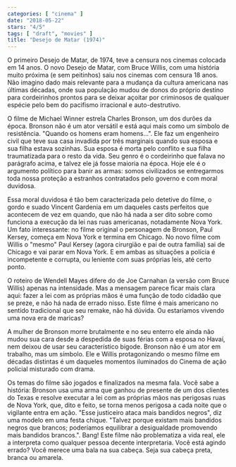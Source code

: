 ```yaml
---
categories: [ "cinema" ]
date: "2018-05-22"
stars: "4/5"
tags: [ "draft", "movies" ]
title: "Desejo de Matar (1974)"
---
```

O primeiro Desejo de Matar, de 1974, teve a censura nos cinemas
colocada em 14 anos. O novo Desejo de Matar, com Bruce Willis, com uma
história muito próxima (e sem peitinhos) saiu nos cinemas com censura
18 anos. Não imagino dado mais relevante para a mudança da cultura
americana nas últimas décadas, onde sua população mudou de donos
do próprio destino para cordeirinhos prontos para se deixar açoitar
por criminosos de qualquer espécie pelo bem do pacifismo irracional e
auto-destrutivo.

O filme de Michael Winner estrela Charles Bronson, um dos durões da
época. Bronson não é um ator versátil e está aqui mais como um
símbolo de resistência. "Quando os homens eram homens...". Ele faz
um engenheiro civil que teve sua casa invadida por três marginais
quando sua esposa e sua filha estava sozinhas. Sua esposa é morta pelo
conflito e sua filha traumatizada para o resto da vida. Seu genro é o
cordeirinho que falava no parágrafo acima, e talvez ele já fosse maioria
na época. Hoje ele é o argumento político para banir as armas: somos
civilizados se entregarmos toda nossa proteção a estranhos contratados
pelo governo e com moral duvidosa.

Essa moral duvidosa é tão bem caracterizada pelo detetive do filme,
o gordo e suado Vincent Gardenia em um daqueles casts perfeitos que
acontecem de vez em quando, que não há nada a ser dito sobre como
funciona a execução da lei nas ruas americanas, notadamente Nova
York. Um fato interessante: no filme original o personagem de Bronson,
Paul Kersey, começa em Nova York e termina em Chicago. No novo filme com
Willis o "mesmo" Paul Kersey (agora cirurgião e pai de outra família)
sai de Chicago e vai parar em Nova York. E em ambas as situações a
polícia é incompetente e corrupta, ou leniente com suas próprias leis,
até certo ponto.

O roteiro de Wendell Mayes difere do de Joe Carnahan (a versão com
Bruce Willis) apenas na intensidade. Mas a mensagem parece ficar mais
clara aqui: fazer a lei com as próprias mãos é uma função de todo
cidadão que se preze, e não há nada de errado nisso. Este filme é
mais americano no sentido tradicional que seu remake, não há dúvida. Ou
estaríamos vivendo uma nova era de maricas?

A mulher de Bronson morre brutalmente e no seu enterro ele ainda não
mudou sua cara desde a despedida de suas férias com a esposa no Havaí,
nem deixou de usar seu característico bigode. Bronson não é um ator
em trabalho, mas um símbolo. Ele e Willis protagonizando o mesmo filme
em décadas distintas é um daqueles momentos iluminados do Cinema de
ação policial misturado com drama.

Os temas do filme são jogados e finalizados na mesma fala. Você sabe a
história: Bronson usa uma arma que ganhou de presente de um dos clientes
do Texas e resolve executar a lei com as próprias mãos nas perigosas
ruas de Nova York, que, dito e feito, se torna menos perigosa a cada
noite que o vigilante entra em ação. "Esse justiceiro ataca mais
bandidos negros", diz uma modelo em uma festa chique. "Talvez porque
existam mais bandidos negros que brancos; poderíamos equilibrar a
desigualdade promovendo mais bandidos brancos.". Bang! Este filme não
problematiza a vida real, ele a interpreta como qualquer pessoa decente
interpretaria. Você está agindo errado? Você merece uma bala na sua
cabeça. Seja sua cabeça preta, branca ou amarela.
